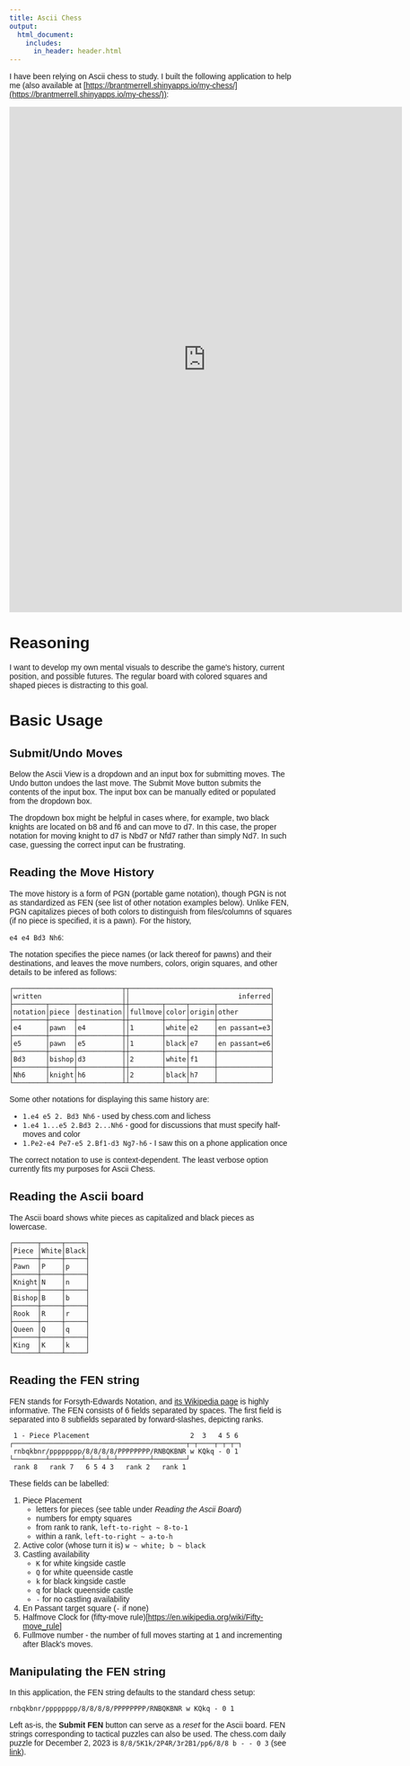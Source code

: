 ```yaml
---
title: Ascii Chess
output:
  html_document:
    includes:
      in_header: header.html
---
```


<style>
body {
    width: 50em;
    margin: 0 auto;
    font-family: Tahoma, Verdana, Arial, sans-serif;
    padding: 20px; /* Add padding */
    justify-content: space-evenly;
}
.iframe-wrapper {
    padding: 0px;
    width: 100%;
    margin: 0 auto;
}
.iframe-wrapper iframe {
    width: 100%;
    height: 500px;
}
</style>

I have been relying on Ascii chess to study. I built the following application to help me (also available at [https://brantmerrell.shinyapps.io/my-chess/](https://brantmerrell.shinyapps.io/my-chess/)):  

<iframe src="https://brantmerrell.shinyapps.io/my-chess/" style="width:50em; height:900px; border:none;"></iframe>

# Reasoning

I want to develop my own mental visuals to describe the game's history, current position, and possible futures. The regular board with colored squares and shaped pieces is distracting to this goal. 

# Basic Usage

## Submit/Undo Moves
Below the Ascii View is a dropdown and an input box for submitting moves. The Undo button undoes the last move. The Submit Move button submits the contents of the input box. The input box can be manually edited or populated from the dropdown box.  

The dropdown box might be helpful in cases where, for example, two black knights are located on b8 and f6 and can move to d7. In this case, the proper notation for moving knight to d7 is Nbd7 or Nfd7 rather than simply Nd7. In such case, guessing the correct input can be frustrating.  

## Reading the Move History

The move history is a form of PGN (portable game notation), though PGN is not as standardized as FEN (see list of other notation examples below). Unlike FEN, PGN capitalizes pieces of both colors to distinguish from files/columns of squares (if no piece is specified, it is a pawn). For the history,  

`e4 e4 Bd3 Nh6`:  

The notation specifies the piece names (or lack thereof for pawns) and their destinations, and leaves the move numbers, colors, origin squares, and other details to be infered as follows:  

```text
┌───────────────────────────┬┬───────────────────────────────────┐
│written                    ││                           inferred│
├────────┬──────┬───────────┼┼────────┬─────┬──────┬─────────────┤
│notation│piece │destination││fullmove│color│origin│other        │
├────────┼──────┼───────────┼┼────────┼─────┼──────┼─────────────┤
│e4      │pawn  │e4         ││1       │white│e2    │en passant=e3│
├────────┼──────┼───────────┼┼────────┼─────┼──────┼─────────────┤
│e5      │pawn  │e5         ││1       │black│e7    │en passant=e6│
├────────┼──────┼───────────┼┼────────┼─────┼──────┼─────────────┤
│Bd3     │bishop│d3         ││2       │white│f1    │             │
├────────┼──────┼───────────┼┼────────┼─────┼──────┼─────────────┤
│Nh6     │knight│h6         ││2       │black│h7    │             │
└────────┴──────┴───────────┴┴────────┴─────┴──────┴─────────────┘
```

Some other notations for displaying this same history are:  

 - `1.e4 e5 2. Bd3 Nh6` - used by chess.com and lichess
 - `1.e4 1...e5 2.Bd3 2...Nh6` - good for discussions that must specify half-moves and color
 - `1.Pe2-e4 Pe7-e5 2.Bf1-d3 Ng7-h6` - I saw this on a phone application once

The correct notation to use is context-dependent. The least verbose option currently fits my purposes for Ascii Chess.  

## Reading the Ascii board

The Ascii board shows white pieces as capitalized and black pieces as lowercase.  

```text
┌──────┬─────┬─────┐
│Piece │White│Black│
├──────┼─────┼─────┤
│Pawn  │P    │p    │
├──────┼─────┼─────┤
│Knight│N    │n    │
├──────┼─────┼─────┤
│Bishop│B    │b    │
├──────┼─────┼─────┤
│Rook  │R    │r    │
├──────┼─────┼─────┤
│Queen │Q    │q    │
├──────┼─────┼─────┤
│King  │K    │k    │
└──────┴─────┴─────┘
```

## Reading the FEN string
FEN stands for Forsyth-Edwards Notation, and [its Wikipedia page](https://en.wikipedia.org/wiki/Forsyth–Edwards_Notation) is highly informative. The FEN consists of 6 fields separated by spaces. The first field is separated into 8 subfields separated by forward-slashes, depicting ranks.  

```text
 1 - Piece Placement                         2  3   4 5 6 
┌───────────────────────────────────────────┬─┬────┬─┬─┬─┐
 rnbqkbnr/pppppppp/8/8/8/8/PPPPPPPP/RNBQKBNR w KQkq - 0 1
└────────┴────────┴─┴─┴─┴─┴────────┴────────┘
 rank 8   rank 7   6 5 4 3   rank 2   rank 1
```

These fields can be labelled:  

 1. Piece Placement
     - letters for pieces (see table under *Reading the Ascii Board*)
     - numbers for empty squares
     - from rank to rank, `left-to-right ~ 8-to-1`
     - within a rank, `left-to-right ~ a-to-h`
 2. Active color (whose turn it is) `w ~ white; b ~ black`
 3. Castling availability
     - `K` for white kingside castle
     - `Q` for white queenside castle
     - `k` for black kingside castle
     - `q` for black queenside castle
     - `-` for no castling availability
 4. En Passant target square (`-` if none)
 5. Halfmove Clock for (fifty-move rule)[https://en.wikipedia.org/wiki/Fifty-move_rule]
 6. Fullmove number - the number of full moves starting at 1 and incrementing after Black's moves.


## Manipulating the FEN string

In this application, the FEN string defaults to the standard chess setup:  
```
rnbqkbnr/pppppppp/8/8/8/8/PPPPPPPP/RNBQKBNR w KQkq - 0 1
```

Left as-is, the **Submit FEN** button can serve as a *reset* for the Ascii board. FEN strings corresponding to tactical puzzles can also be used. The chess.com daily puzzle for December 2, 2023 is `8/8/5K1k/2P4R/3r2B1/pp6/8/8 b - - 0 3` (see [link](https://www.chess.com/daily-chess-puzzle/2023-12-02 )). 


